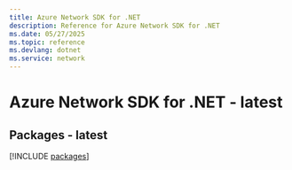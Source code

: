 ```yaml
---
title: Azure Network SDK for .NET
description: Reference for Azure Network SDK for .NET
ms.date: 05/27/2025
ms.topic: reference
ms.devlang: dotnet
ms.service: network
---
```

# Azure Network SDK for .NET - latest
## Packages - latest
[!INCLUDE [packages](network-index.md)]